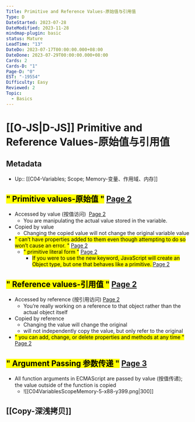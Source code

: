 ```yaml
---
Title: Primitive and Reference Values-原始值与引用值
Type: D
DateStarted: 2023-07-28
DateModified: 2023-11-28
mindmap-plugin: basic
status: Mature
LeadTime: "13"
DateDo: 2023-07-17T00:00:00.000+08:00
DateDone: 2023-07-29T00:00:00.000+08:00
Cards: 2
Cards-D: "1"
Page-D: "0"
EST: "-19554"
Difficulty: Easy
Reviewed: 2
Topic:
  - Basics
---
```


# [[O-JS|D-JS]] Primitive and Reference Values-原始值与引用值

## Metadata

- Up:: [[C04-Variables; Scope; Memory-变量、作用域、内存]]

## <mark class="hltr-orange ">" Primitive values-原始值 "</mark> [Page 2 ](zotero://open-pdf/library/items/777VEPFY?page=2&annotation=DL6JSJAY)

- Accessed by value (按值访问)  [Page 2 ](zotero://open-pdf/library/items/777VEPFY?page=2&annotation=UMTVM7XE)
  - You are manipulating the actual value stored in the variable.
- Copied by value
  - Changing the copied value will not change the original variable value
- <mark class="hltr-yellow ">" can’t have properties added to them even though attempting to do so won’t cause an error. "</mark> [Page 2 ](zotero://open-pdf/library/items/777VEPFY?page=2&annotation=RJGZB524)
  - <mark class="hltr-orange ">" primitive literal form "</mark> [Page 2 ](zotero://open-pdf/library/items/777VEPFY?page=2&annotation=FPCIM9TN)
    - <mark class="hltr-magenta "> If you were to use the new keyword, JavaScript will create an Object type, but one that behaves like a primitive. </mark> [Page 2](zotero://open-pdf/library/items/777VEPFY?page=2&annotation=LQSJB5VB)

## <mark class="hltr-orange ">" Reference values-引用值 "</mark> [Page 2 ](zotero://open-pdf/library/items/777VEPFY?page=2&annotation=U5P3W6SX)

- Accessed by reference (按引用访问) [Page 2 ](zotero://open-pdf/library/items/777VEPFY?page=2&annotation=Y8ITK2AN)
  - You’re really working on a reference to that object rather than the actual object itself
- Copied by reference
  - Changing the value will change the original
  - will not independently copy the value, but only refer to the original
- <mark class="hltr-yellow ">" you can add, change, or delete properties and methods at any time "</mark> [Page 2 ](zotero://open-pdf/library/items/777VEPFY?page=2&annotation=FIZ2YTPL)

## <mark class="hltr-gray ">" Argument Passing 参数传递 "</mark> [Page 3 ](zotero://open-pdf/library/items/777VEPFY?page=3&annotation=L64HPRQ9)

- All function arguments in ECMAScript are passed by value (按值传递); the value outside of the function is copied
  - ![[C04VariablesScopeMemory-5-x88-y399.png|300]]

## [[Copy-深浅拷贝]]
